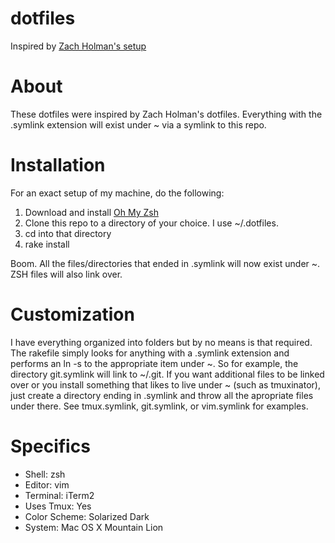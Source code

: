 dotfiles
========
Inspired by [Zach Holman's setup](https://github.com/holman/dotfiles)

About
=====
These dotfiles were inspired by Zach Holman's dotfiles.  Everything with the .symlink extension will exist under ~ via a symlink to this repo.

Installation
============
For an exact setup of my machine, do the following:

1. Download and install [Oh My Zsh](https://github.com/robbyrussell/oh-my-zsh)
2. Clone this repo to a directory of your choice. I use ~/.dotfiles.
3. cd into that directory
4. rake install

Boom.  All the files/directories that ended in .symlink will now exist under ~.  ZSH files will also link over.


Customization
=============

I have everything organized into folders but by no means is that required.  The rakefile simply looks for anything with a .symlink extension and performs an ln -s to the appropriate item under ~.  So for example, the directory git.symlink will link to ~/.git.
If you want additional files to be linked over or you install something that likes to live under ~ (such as tmuxinator), just create a directory ending in .symlink and throw all the apropriate files under there.  See tmux.symlink, git.symlink, or vim.symlink for examples.




Specifics
==========
- Shell: zsh
- Editor: vim
- Terminal: iTerm2
- Uses Tmux: Yes
- Color Scheme: Solarized Dark
- System: Mac OS X Mountain Lion


